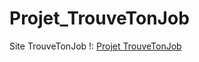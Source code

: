 # Projet_TrouveTonJob
Site TrouveTonJob !: [Projet TrouveTonJob](https://projet-trouvetonjob.streamlit.app/)
